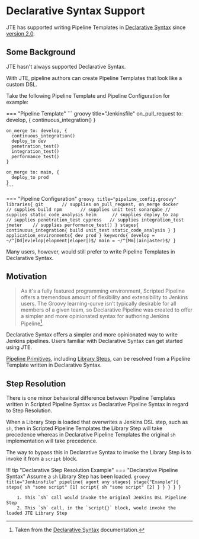 # Declarative Syntax Support

JTE has supported writing Pipeline Templates in [Declarative Syntax](https://www.jenkins.io/doc/book/pipeline/syntax/) since [version 2.0](https://github.com/jenkinsci/templating-engine-plugin/releases/tag/2.0).

## Some Background

JTE hasn't always supported Declarative Syntax.

With JTE, pipeline authors can create Pipeline Templates that look like a custom DSL.

Take the following Pipeline Template and Pipeline Configuration for example:

=== "Pipeline Template"
    ``` groovy title="Jenkinsfile"
    on_pull_request to: develop, {
      continuous_integration()
    }

    on_merge to: develop, {
      continuous_integration()
      deploy_to dev
      penetration_test()
      integration_test()
      performance_test()
    }

    on_merge to: main, {
      deploy_to prod
    }
    ```
=== "Pipeline Configuration"
    ``` groovy title="pipeline_config.groovy"
    libraries{
      git       // supplies on_pull_request, on_merge
      docker    // supplies build
      npm       // supplies unit test
      sonarqube // supplies static_code_analysis
      helm      // supplies deploy_to
      zap       // supplies penetration_test
      cypress   // supplies integration_test
      jmeter    // supplies performance_test()
    }
    stages{
      continuous_integration{
        build
        unit_test
        static_code_analysis
      }
    }
    application_environments{
      dev
      prod
    }
    keywords{
      develop = ~/^[Dd]ev(elop|elopment|eloper|)$/
      main = ~/^[Mm](ain|aster)$/
    }
    ```

Many users, however, would still prefer to write Pipeline Templates in Declarative Syntax.

## Motivation

> As it's a fully featured programming environment, Scripted Pipeline offers a tremendous amount of flexibility and extensibility to Jenkins users. The Groovy learning-curve isn’t typically desirable for all members of a given team, so Declarative Pipeline was created to offer a simpler and more opinionated syntax for authoring Jenkins Pipeline[^1].

Declarative Syntax offers a simpler and more opinionated way to write Jenkins pipelines.
Users familiar with Declarative Syntax can get started using JTE.

[Pipeline Primitives](../pipeline-primitives/overview.md), including [Library Steps](../library-development/library-steps.md), can be resolved from a Pipeline Template written in Declarative Syntax.

## Step Resolution

There is one minor behavioral difference between Pipeline Templates written in Scripted Pipeline Syntax vs Declarative Pipeline Syntax in regard to Step Resolution.

When a Library Step is loaded that overwrites a Jenkins DSL step, such as `sh`, then in Scripted Pipeline Templates the Library Step will take precedence whereas in Declarative Pipeline Templates the original `sh` implementation will take precedence.

The way to bypass this in Declarative Syntax to invoke the Library Step is to invoke it from a `script` block.

!!! tip "Declarative Step Resolution Example"
    === "Declarative Pipeline Syntax"
        Assume a `sh` Library Step has been loaded.
        ``` groovy title="Jenkinsfile"
        pipeline{
          agent any
          stages{
            stage("Example"){
              steps{
                sh "some script" [1]
                script{
                  sh "some script" [2]
                }
              }
            }
          }
        }
        ```

        1. This `sh` call would invoke the original Jenkins DSL Pipeline Step
        2. This `sh` call, in the `script{}` block, would invoke the loaded JTE Library Step

[^1]: Taken from the [Declarative Syntax](https://www.jenkins.io/doc/book/pipeline/syntax/#compare) documentation.
